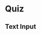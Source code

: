 
# Quiz

## Text Input
<sparkle-quiz-container question-ids="57">

<!-- 

## Poll
<sparkle-quiz-container question-ids="58,59,60">

 -->
